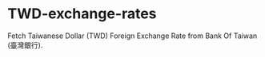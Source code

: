 TWD-exchange-rates
==================

Fetch Taiwanese Dollar (TWD) Foreign Exchange Rate from Bank Of Taiwan (臺灣銀行).
